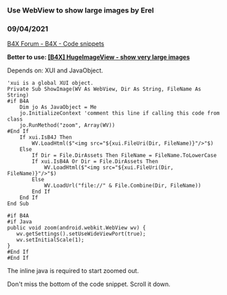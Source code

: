 ###  Use WebView to show large images by Erel
### 09/04/2021
[B4X Forum - B4X - Code snippets](https://www.b4x.com/android/forum/threads/102910/)

**Better to use: [[B4X] HugeImageView - show very large images](https://www.b4x.com/android/forum/threads/132905/#content)**   
  
Depends on: XUI and JavaObject.  

```B4X
'xui is a global XUI object.  
Private Sub ShowImage(WV As WebView, Dir As String, FileName As String)  
#if B4A  
    Dim jo As JavaObject = Me  
    jo.InitializeContext 'comment this line if calling this code from class  
    jo.RunMethod("zoom", Array(WV))  
#End If  
    If xui.IsB4J Then  
        WV.LoadHtml($"<img src="${xui.FileUri(Dir, FileName)}"/>"$)  
    Else  
        If Dir = File.DirAssets Then FileName = FileName.ToLowerCase  
        If xui.IsB4A Or Dir = File.DirAssets Then  
            WV.LoadHtml($"<img src="${xui.FileUri(Dir, FileName)}"/>"$)  
        Else  
            WV.LoadUrl("file://" & File.Combine(Dir, FileName))  
        End If  
    End If  
End Sub  
  
#if B4A  
#if Java  
public void zoom(android.webkit.WebView wv) {  
   wv.getSettings().setUseWideViewPort(true);  
   wv.setInitialScale(1);  
}  
#End If  
#End If
```

  
The inline java is required to start zoomed out.  
  
Don't miss the bottom of the code snippet. Scroll it down.